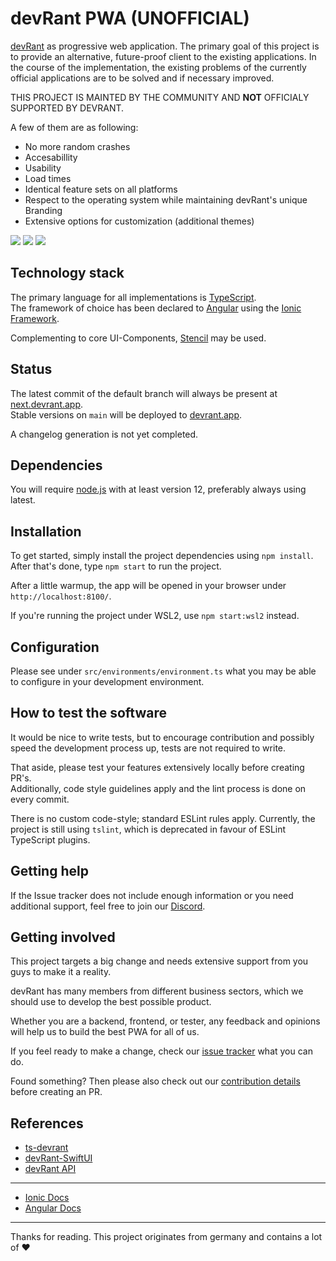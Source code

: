 # devRant PWA (UNOFFICIAL)

[devRant](https://devrant.com/) as progressive web application. The primary goal of this project is to provide an alternative, future-proof client to the existing applications. In the course of the implementation, the existing problems of the currently official applications are to be solved and if necessary improved.

THIS PROJECT IS MAINTED BY THE COMMUNITY AND **NOT** OFFICIALY SUPPORTED BY DEVRANT.

A few of them are as following:
- No more random crashes
- Accesabillity
- Usability
- Load times
- Identical feature sets on all platforms
- Respect to the operating system while maintaining devRant's unique Branding
- Extensive options for customization (additional themes)

![](./readme_assets/iphone_preview_profile.png)
![](./readme_assets/ipad_preview_feed.png)
![](./readme_assets/android_preview_rant.png)

## Technology stack

The primary language for all implementations is [TypeScript](https://www.typescriptlang.org/).  
The framework of choice has been declared to [Angular](https://angular.io/) using the [Ionic Framework](https://ionicframework.com/).

Complementing to core UI-Components, [Stencil](https://stenciljs.com/) may be used.

## Status

The latest commit of the default branch will always be present at [next.devrant.app](https://next.devrant.app/).  
Stable versions on `main` will be deployed to [devrant.app](https://devrant.app/).

A changelog generation is not yet completed.

## Dependencies

You will require [node.js](https://nodejs.org/) with at least version 12, preferably always using latest.

## Installation

To get started, simply install the project dependencies using `npm install`.  
After that's done, type `npm start` to run the project.

After a little warmup, the app will be opened in your browser under `http://localhost:8100/`.

If you're running the project under WSL2, use `npm start:wsl2` instead.

## Configuration

Please see under `src/environments/environment.ts` what you may be able to configure in your development environment.

## How to test the software

It would be nice to write tests, but to encourage contribution and possibly speed the development process up, tests are not required to write.

That aside, please test your features extensively locally before creating PR's.  
Additionally, code style guidelines apply and the lint process is done on every commit.

There is no custom code-style; standard ESLint rules apply.
Currently, the project is still using `tslint`, which is deprecated in favour of ESLint TypeScript plugins.

## Getting help

If the Issue tracker does not include enough information or you need additional support, feel free to join our [Discord](https://discord.gg/YcpWxAR).

## Getting involved

This project targets a big change and needs extensive support from you guys to make it a reality.

devRant has many members from different business sectors, which we should use to develop the best possible product.

Whether you are a backend, frontend, or tester, any feedback and opinions will help us to build the best PWA for all of us.

If you feel ready to make a change, check our [issue tracker](https://github.com/dr010001111/devrant-pwa/issues) what you can do.

Found something? Then please also check out our [contribution details](CONTRIBUTING.md) before creating an PR.

## References

- [ts-devrant](https://www.npmjs.com/package/ts-devrant)
- [devRant-SwiftUI](https://github.com/OmerFlame/devRantSwiftUI)
- [devRant API](https://devrantapi.docs.apiary.io/)
--- 
- [Ionic Docs](https://ionicframework.com/docs)
- [Angular Docs](https://devdocs.io/angular/)

---

Thanks for reading. This project originates from germany and contains a lot of ♥

